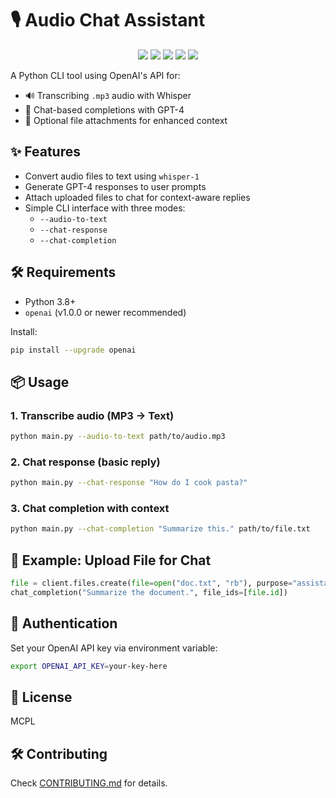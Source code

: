 # 🎙️ Audio Chat Assistant
<div align="middle">
  <a href=https://www.python.org/ aria-label="Python 3.8+"><img src=https://img.shields.io/badge/Python-3.8%2B-blue></img></a>
  <a href=https://platform.openai.com/ aria-label="OpenAI API"><img src=https://img.shields.io/badge/OpenAI-API-green></img></a>
  <a href=""><img src=https://img.shields.io/badge/License-MCPL-yellow.svg aria-label="License"></img></a>
  <a href=https://github.com/yourusername/repo aria-label=Maintained><img src=https://img.shields.io/badge/Maintained-yes-brightgreen></img></a>
  <a href="" aria-label=CLI Tool><img src=https://img.shields.io/badge/Type-CLI-lightgrey></img></a>
</div>

A Python CLI tool using OpenAI's API for:
- 🔊 Transcribing `.mp3` audio with Whisper
- 💬 Chat-based completions with GPT-4
- 📎 Optional file attachments for enhanced context

## ✨ Features

- Convert audio files to text using `whisper-1`
- Generate GPT-4 responses to user prompts
- Attach uploaded files to chat for context-aware replies
- Simple CLI interface with three modes:
  - `--audio-to-text`
  - `--chat-response`
  - `--chat-completion`

## 🛠️ Requirements

- Python 3.8+
- `openai` (v1.0.0 or newer recommended)

Install:
```bash
pip install --upgrade openai
````

## 📦 Usage

### 1. Transcribe audio (MP3 → Text)

```bash
python main.py --audio-to-text path/to/audio.mp3
```

### 2. Chat response (basic reply)

```bash
python main.py --chat-response "How do I cook pasta?"
```

### 3. Chat completion with context

```bash
python main.py --chat-completion "Summarize this." path/to/file.txt
```

## 🧩 Example: Upload File for Chat

```python
file = client.files.create(file=open("doc.txt", "rb"), purpose="assistants")
chat_completion("Summarize the document.", file_ids=[file.id])
```

## 🔐 Authentication

Set your OpenAI API key via environment variable:

```bash
export OPENAI_API_KEY=your-key-here
```

## 📄 License

MCPL

## 🛠️ Contributing

Check <a href="./CONTRIBUTING.md">CONTRIBUTING.md</a> for details.
